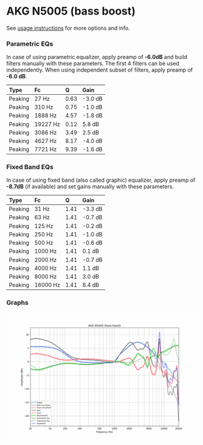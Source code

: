 # AKG N5005 (bass boost)
See [usage instructions](https://github.com/jaakkopasanen/AutoEq#usage) for more options and info.

### Parametric EQs
In case of using parametric equalizer, apply preamp of **-6.0dB** and build filters manually
with these parameters. The first 4 filters can be used independently.
When using independent subset of filters, apply preamp of **-6.0 dB**.

| Type    | Fc       |    Q | Gain    |
|:--------|:---------|:-----|:--------|
| Peaking | 27 Hz    | 0.63 | -3.0 dB |
| Peaking | 310 Hz   | 0.75 | -1.0 dB |
| Peaking | 1888 Hz  | 4.57 | -1.8 dB |
| Peaking | 19227 Hz | 0.12 | 5.8 dB  |
| Peaking | 3086 Hz  | 3.49 | 2.5 dB  |
| Peaking | 4627 Hz  | 8.17 | -4.0 dB |
| Peaking | 7721 Hz  | 9.39 | -1.6 dB |

### Fixed Band EQs
In case of using fixed band (also called graphic) equalizer, apply preamp of **-8.7dB**
(if available) and set gains manually with these parameters.

| Type    | Fc       |    Q | Gain    |
|:--------|:---------|:-----|:--------|
| Peaking | 31 Hz    | 1.41 | -3.3 dB |
| Peaking | 63 Hz    | 1.41 | -0.7 dB |
| Peaking | 125 Hz   | 1.41 | -0.2 dB |
| Peaking | 250 Hz   | 1.41 | -1.0 dB |
| Peaking | 500 Hz   | 1.41 | -0.6 dB |
| Peaking | 1000 Hz  | 1.41 | 0.1 dB  |
| Peaking | 2000 Hz  | 1.41 | -0.7 dB |
| Peaking | 4000 Hz  | 1.41 | 1.1 dB  |
| Peaking | 8000 Hz  | 1.41 | 3.0 dB  |
| Peaking | 16000 Hz | 1.41 | 8.4 dB  |

### Graphs
![](./AKG%20N5005%20(bass%20boost).png)